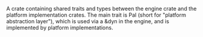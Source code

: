 A crate containing shared traits and types between the engine crate and the
platform implementation crates. The main trait is Pal (short for "platform
abstraction layer"), which is used via a &dyn in the engine, and is implemented
by platform implementations.
